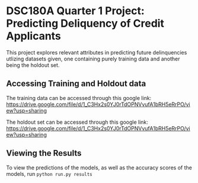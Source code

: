 # DSC180A Quarter 1 Project: Predicting Deliquency of Credit Applicants
This project explores relevant attributes in predicting future delinquencies utlizing datasets given, one containing purely training data and another being the holdout set. 

## Accessing Training and Holdout data

The training data can be accessed through this google link: https://drive.google.com/file/d/1_C3Hx2s0YJ0rTdOPNVvufA1bRH5eRrPO/view?usp=sharing

The holdout set can be accessed through this google link: https://drive.google.com/file/d/1_C3Hx2s0YJ0rTdOPNVvufA1bRH5eRrPO/view?usp=sharing

## Viewing the Results
To view the predictions of the models, as well as the accuracy scores of the models, run  ``` python run.py results ```
